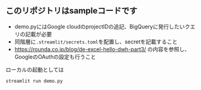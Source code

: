 ## このリポジトリはsampleコードです
- demo.pyにはGoogle cloudのprojectIDの追記、BigQueryに発行したいクエリの記載が必要
- 同階層に`.streamlit/secrets.toml`を配置し、secretを記載すること
- https://rounda.co.jp/blog/de-excel-hello-dwh-part3/ の内容を参照し、GoogleのOAuthの設定も行うこと

ローカルの起動としては

`streamlit run demo.py`
